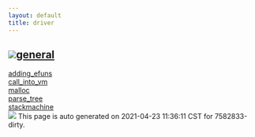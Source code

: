 ```yaml
---
layout: default
title: driver
---
```



<h2 class="border-bottom py-3 text-uppercase">
  <img src="https://cdnjs.cloudflare.com/ajax/libs/octicons/8.5.0/svg/bookmark.svg"><a class='text-secondary' name="general" href="#general">general</a>
</h2>

<div class='row'>
<div class='col-sm-4 col-md-3 col-lg-3 col-xl-2'>
<div><a href='general/adding_efuns.html'>adding_efuns</a></div>
</div>
<div class='col-sm-4 col-md-3 col-lg-3 col-xl-2'>
<div><a href='general/call_into_vm.html'>call_into_vm</a></div>
</div>
<div class='col-sm-4 col-md-3 col-lg-3 col-xl-2'>
<div><a href='general/malloc.html'>malloc</a></div>
</div>
<div class='col-sm-4 col-md-3 col-lg-3 col-xl-2'>
<div><a href='general/parse_tree.html'>parse_tree</a></div>
</div>
<div class='col-sm-4 col-md-3 col-lg-3 col-xl-2'>
<div><a href='general/stackmachine.html'>stackmachine</a></div>
</div>
</div>

<div class="alert alert-info my-4" role="alert">
    <img src="https://cdnjs.cloudflare.com/ajax/libs/octicons/8.5.0/svg/info.svg">
    This page is auto generated on 2021-04-23 11:36:11 CST for 7582833-dirty.</a>
</div>


